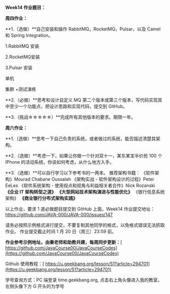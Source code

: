 **Week14 作业题目：**

**周四作业：**

**1.（选做）**自己安装和操作 RabbitMQ，RocketMQ，Pulsar，以及 Camel 和 Spring Integration。

1.RabbitMQ 安装

2.RocketMQ安装

3.Pulsar   安装

单机

集群 +测试演练

**2.（必做）**思考和设计自定义 MQ 第二个版本或第三个版本，写代码实现其中至少一个功能点，把设计思路和实现代码，提交到 GitHub。

**3.（挑战☆☆☆☆☆）**完成所有其他版本的要求。期限一年。



**周六作业：**

**1.（选做）**思考一下自己负责的系统，或者做过的系统，能否描述清楚其架构。

**2.（选做）**考虑一下，如果让你做一个针对双十一，某东某宝半价抢 100 个 IPhone 的活动系统，你该如何考虑，从什么地方入手。

**3.（选做）**可以自行学习以下参考书的一两本。
推荐架构书籍：
《软件架构》Mourad Chabane Oussalah
《架构实战 - 软件架构设计的过程》Peter EeLes
《软件系统架构 - 使用视点和视角与利益相关者合作》Nick Rozanski
**《企业 IT 架构转型之道》**
**《大型网站技术架构演进与性能优化》**
《银行信息系统架构》
**《商业银行分布式架构实践》**

以上作业，要求 1 道必做题目提交到 GitHub 上面，Week14 作业提交地址：
https://github.com/JAVA-000/JAVA-000/issues/147

请务必按照示例格式进行提交，不要复制其他同学的格式，以免格式错误无法抓取作业。
作业提交截止时间 1 月 20 日（周三）23:59 前。

**作业参考示例地址，由秦老师和助教共建，每周同步更新：**[ https://github.com/JavaCourse00/JavaCourseCodes](https://github.com/JavaCourse00/JavaCourseCodes)

Github 使用教程：[ https://u.geekbang.org/lesson/51?article=294701](https://u.geekbang.org/lesson/51?article=294701)

学号查询方式：PC 端登录 time.geekbang.org, 点击右上角头像进入我的教室，左侧头像下方 G 开头的为学号